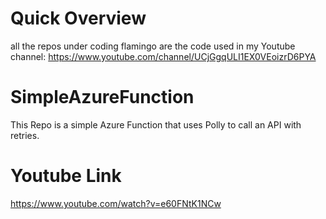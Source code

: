 # Quick Overview
all the repos under coding flamingo are the code used in my Youtube channel: https://www.youtube.com/channel/UCjGgqULI1EX0VEoizrD6PYA
# SimpleAzureFunction
This Repo is a simple Azure Function that uses Polly to call an API with retries. 

# Youtube Link
https://www.youtube.com/watch?v=e60FNtK1NCw
